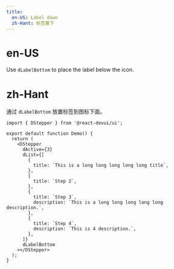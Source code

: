 ```yaml
---
title:
  en-US: Label down
  zh-Hant: 标签置下
---
```


# en-US

Use `dLabelBottom` to place the label below the icon.

# zh-Hant

通过 `dLabelBottom` 放置标签到图标下面。

```tsx
import { DStepper } from '@react-devui/ui';

export default function Demo() {
  return (
    <DStepper
      dActive={3}
      dList={[
        {
          title: `This is a long long long long long title`,
        },
        {
          title: `Step 2`,
        },
        {
          title: `Step 3`,
          description: `This is a long long long long long description.`,
        },
        {
          title: `Step 4`,
          description: `This is 4 description.`,
        },
      ]}
      dLabelBottom
    ></DStepper>
  );
}
```
